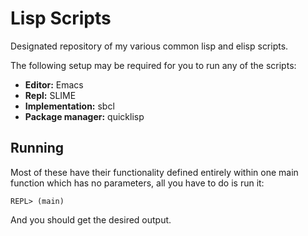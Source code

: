 # Lisp Scripts
Designated repository of my various common lisp and elisp scripts.

The following setup may be required for you to run any of the scripts:
* **Editor:** Emacs
* **Repl:** SLIME
* **Implementation:** sbcl
* **Package manager:** quicklisp

## Running
Most of these have their functionality defined entirely within one main function which has no parameters, all you have to do is run it:
```
REPL> (main)
```
And you should get the desired output.
